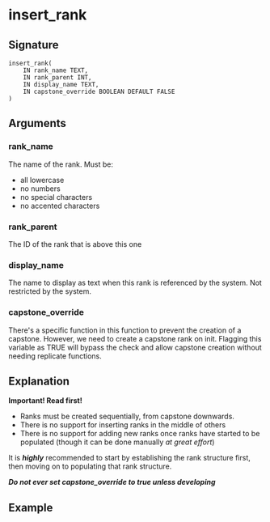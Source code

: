 # insert_rank

## Signature
    insert_rank(
        IN rank_name TEXT,
        IN rank_parent INT,
        IN display_name TEXT,
        IN capstone_override BOOLEAN DEFAULT FALSE
    )

## Arguments

### rank_name
The name of the rank. Must be:
- all lowercase
- no numbers
- no special characters
- no accented characters

### rank_parent
The ID of the rank that is above this one

### display_name
The name to display as text when this rank is referenced by the system. Not restricted by the system.

### capstone_override
There's a specific function in this function to prevent the creation of a capstone. However, we need to create a capstone rank on init. Flagging this variable as TRUE will bypass the check and allow capstone creation without needing replicate functions.

## Explanation
**Important! Read first!**

- Ranks must be created sequentially, from capstone downwards.
- There is no support for inserting ranks in the middle of others
- There is no support for adding new ranks once ranks have started to be populated (though it can be done manually *at great effort*)

It is ***highly*** recommended to start by establishing the rank structure first, then moving on to populating that rank structure.

***Do not ever set capstone_override to true unless developing***

## Example